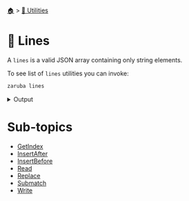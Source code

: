 <!--startTocHeader-->
[🏠](../../README.md) > [🔧 Utilities](../README.md)
# 🚈 Lines
<!--endTocHeader-->

A `lines` is a valid JSON array containing only string elements.

To see list of `lines` utilities you can invoke:

<!--startCode-->
```bash
zaruba lines
```
 
<details>
<summary>Output</summary>
 
```````
Lines manipulation utilities

Usage:
  zaruba lines [command]

Available Commands:
  getIndex     Return index of lines matching the patterns at desiredPatternIndex
  insertAfter  Insert newLine after lines[index]
  insertBefore Insert newLine before lines[index]
  print        Print lines
  read         Read lines from file
  replace      Replace lines[index] with replacements
  submatch     Return submatch matching the pattern

Flags:
  -h, --help   help for lines

Use "zaruba lines [command] --help" for more information about a command.
```````
</details>
<!--endCode-->

<!--startTocSubTopic-->
# Sub-topics
* [GetIndex](getindex.md)
* [InsertAfter](insertafter.md)
* [InsertBefore](insertbefore.md)
* [Read](read.md)
* [Replace](replace.md)
* [Submatch](submatch.md)
* [Write](write.md)
<!--endTocSubTopic-->